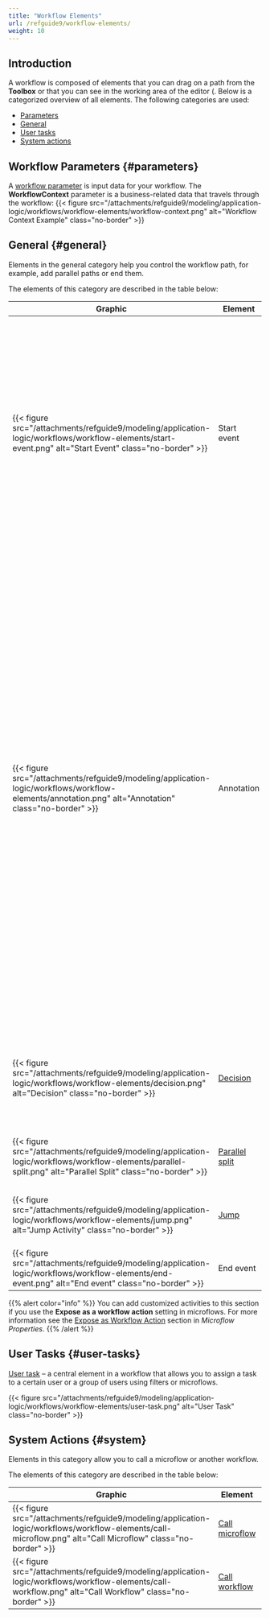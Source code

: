 ```yaml
---
title: "Workflow Elements"
url: /refguide9/workflow-elements/
weight: 10
---
```


## Introduction

A workflow is composed of elements that you can drag on a path from the **Toolbox** or that you can see in the working area of the editor (. Below is a categorized overview of all elements. The following categories are used:

* [Parameters](#parameters)
* [General](#general)
* [User tasks](#user-tasks)
* [System actions](#system)

## Workflow Parameters {#parameters}

A [workflow parameter](/refguide9/workflow-parameters/) is input data for your workflow. The **WorkflowContext** parameter is a business-related data that travels through the workflow:
{{< figure src="/attachments/refguide9/modeling/application-logic/workflows/workflow-elements/workflow-context.png" alt="Workflow Context Example" class="no-border" >}}

## General {#general}

Elements in the general category help you control the workflow path, for example, add parallel paths or end them. 

The elements of this category are described in the table below:

| Graphic                                                     | Element                           | Description                                                  |
| ----------------------------------------------------------- | --------------------------------- | ------------------------------------------------------------ |
| {{< figure src="/attachments/refguide9/modeling/application-logic/workflows/workflow-elements/start-event.png" alt="Start Event" class="no-border" >}} | Start event                    | The starting point of a workflow. Workflows are triggered either by the [Call workflow](/refguide9/on-click-event/#call-workflow) on-click event on pages or by the [Workflow call](/refguide9/workflow-call/) action in microflows. <br />Click the start event to open [workflow properties](/refguide9/workflow-properties/). |
| {{< figure src="/attachments/refguide9/modeling/application-logic/workflows/workflow-elements/annotation.png" alt="Annotation" class="no-border" >}} | Annotation | An annotation is an element that can be used to put comments to a flow. For example, you can add a comment for your team that one of the user tasks needs to be changed later. <br />You can add annotations to the workflow or to individual activities. To add the annotation to the workflow, drag and drop the annotation in the editor's working area. To add the annotation to the activity, drag and drop it inside the activity. |
| {{< figure src="/attachments/refguide9/modeling/application-logic/workflows/workflow-elements/decision.png" alt="Decision" class="no-border" >}} | [Decision](/refguide9/decision-in-workflows/) | Makes a choice based on a condition and follows one and only one of the outgoing paths. |
| {{< figure src="/attachments/refguide9/modeling/application-logic/workflows/workflow-elements/parallel-split.png" alt="Parallel Split" class="no-border" >}} | [Parallel split](/refguide9/parallel-split/)  | Adds two parallel paths to your workflow.                    |
| {{< figure src="/attachments/refguide9/modeling/application-logic/workflows/workflow-elements/jump.png" alt="Jump Activity" class="no-border" >}} | [Jump](/refguide9/jump-activity/)             | Allows you to jump to other activities in the workflow.      |
| {{< figure src="/attachments/refguide9/modeling/application-logic/workflows/workflow-elements/end-event.png" alt="End event" class="no-border" >}} | End event                      | Ends the path of the workflow                                |

{{% alert color="info" %}}
You can add customized activities to this section if you use the **Expose as a workflow action** setting in microflows. For more information see the [Expose as Workflow Action](/refguide9/microflow/#expose-as-workflow-action) section in *Microflow Properties*.
{{% /alert %}}

## User Tasks {#user-tasks}

[User task](/refguide9/user-task/) – a central element in a workflow that allows you to assign a task to a certain user or a group of users using filters or microflows. 

{{< figure src="/attachments/refguide9/modeling/application-logic/workflows/workflow-elements/user-task.png" alt="User Task" class="no-border" >}}

## System Actions {#system}

Elements in this category allow you to call a microflow or another workflow.

The elements of this category are described in the table below:

| Graphic                                                     | Element                           | Description                                                  |
| ----------------------------------------------------------- | --------------------------------- | ------------------------------------------------------------ |
| {{< figure src="/attachments/refguide9/modeling/application-logic/workflows/workflow-elements/call-microflow.png" alt="Call Microflow" class="no-border" >}} | [Call microflow](/refguide9/call-microflow/) | Calls a selected microflow. |
| {{< figure src="/attachments/refguide9/modeling/application-logic/workflows/workflow-elements/call-workflow.png" alt="Call Workflow" class="no-border" >}} | [Call workflow](/refguide9/call-workflow/) | Calls a selected workflow. |
